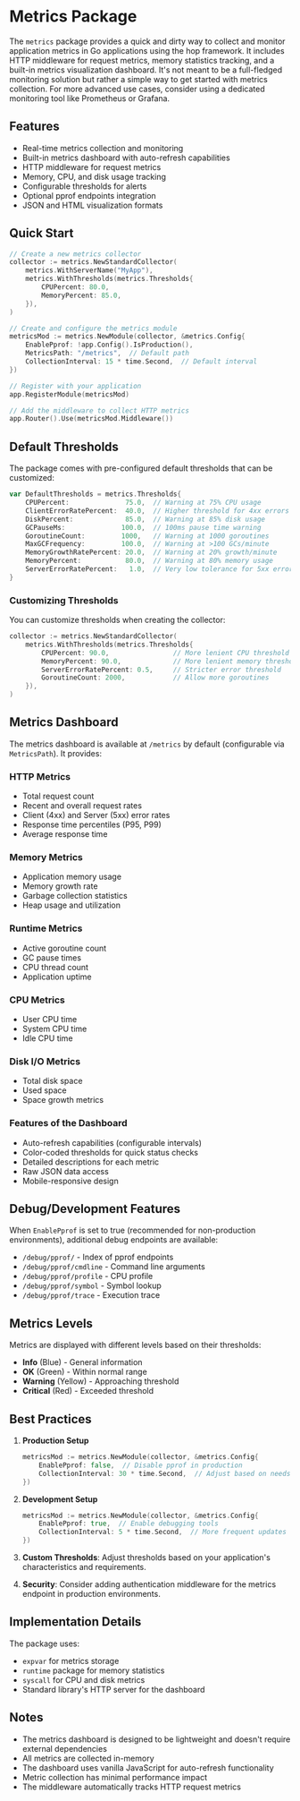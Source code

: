 # Metrics Package

The `metrics` package provides a quick and dirty way to collect and monitor application metrics in Go applications using the hop framework. It includes HTTP middleware for request metrics, memory statistics tracking, and a built-in metrics visualization dashboard. It's not meant to be a full-fledged monitoring solution but rather a simple way to get started with metrics collection. For more advanced use cases, consider using a dedicated monitoring tool like Prometheus or Grafana. 

## Features

- Real-time metrics collection and monitoring
- Built-in metrics dashboard with auto-refresh capabilities
- HTTP middleware for request metrics
- Memory, CPU, and disk usage tracking
- Configurable thresholds for alerts
- Optional pprof endpoints integration
- JSON and HTML visualization formats

## Quick Start

```go
// Create a new metrics collector
collector := metrics.NewStandardCollector(
    metrics.WithServerName("MyApp"),
    metrics.WithThresholds(metrics.Thresholds{
        CPUPercent: 80.0,
        MemoryPercent: 85.0,
    }),
)

// Create and configure the metrics module
metricsMod := metrics.NewModule(collector, &metrics.Config{
    EnablePprof: !app.Config().IsProduction(),
    MetricsPath: "/metrics",  // Default path
    CollectionInterval: 15 * time.Second,  // Default interval
})

// Register with your application
app.RegisterModule(metricsMod)

// Add the middleware to collect HTTP metrics
app.Router().Use(metricsMod.Middleware())
```

## Default Thresholds

The package comes with pre-configured default thresholds that can be customized:

```go
var DefaultThresholds = metrics.Thresholds{
    CPUPercent:              75.0,  // Warning at 75% CPU usage
    ClientErrorRatePercent:  40.0,  // Higher threshold for 4xx errors
    DiskPercent:             85.0,  // Warning at 85% disk usage
    GCPauseMs:              100.0,  // 100ms pause time warning
    GoroutineCount:         1000,   // Warning at 1000 goroutines
    MaxGCFrequency:         100.0,  // Warning at >100 GCs/minute
    MemoryGrowthRatePercent: 20.0,  // Warning at 20% growth/minute
    MemoryPercent:           80.0,  // Warning at 80% memory usage
    ServerErrorRatePercent:   1.0,  // Very low tolerance for 5xx errors
}
```

### Customizing Thresholds

You can customize thresholds when creating the collector:

```go
collector := metrics.NewStandardCollector(
    metrics.WithThresholds(metrics.Thresholds{
        CPUPercent: 90.0,                // More lenient CPU threshold
        MemoryPercent: 90.0,             // More lenient memory threshold
        ServerErrorRatePercent: 0.5,     // Stricter error threshold
        GoroutineCount: 2000,            // Allow more goroutines
    }),
)
```

## Metrics Dashboard

The metrics dashboard is available at `/metrics` by default (configurable via `MetricsPath`). It provides:

### HTTP Metrics
- Total request count
- Recent and overall request rates
- Client (4xx) and Server (5xx) error rates
- Response time percentiles (P95, P99)
- Average response time

### Memory Metrics
- Application memory usage
- Memory growth rate
- Garbage collection statistics
- Heap usage and utilization

### Runtime Metrics
- Active goroutine count
- GC pause times
- CPU thread count
- Application uptime

### CPU Metrics
- User CPU time
- System CPU time
- Idle CPU time

### Disk I/O Metrics
- Total disk space
- Used space
- Space growth metrics

### Features of the Dashboard
- Auto-refresh capabilities (configurable intervals)
- Color-coded thresholds for quick status checks
- Detailed descriptions for each metric
- Raw JSON data access
- Mobile-responsive design

## Debug/Development Features

When `EnablePprof` is set to true (recommended for non-production environments), additional debug endpoints are available:

- `/debug/pprof/` - Index of pprof endpoints
- `/debug/pprof/cmdline` - Command line arguments
- `/debug/pprof/profile` - CPU profile
- `/debug/pprof/symbol` - Symbol lookup
- `/debug/pprof/trace` - Execution trace

## Metrics Levels

Metrics are displayed with different levels based on their thresholds:

- **Info** (Blue) - General information
- **OK** (Green) - Within normal range
- **Warning** (Yellow) - Approaching threshold
- **Critical** (Red) - Exceeded threshold

## Best Practices

1. **Production Setup**
   ```go
   metricsMod := metrics.NewModule(collector, &metrics.Config{
       EnablePprof: false,  // Disable pprof in production
       CollectionInterval: 30 * time.Second,  // Adjust based on needs
   })
   ```

2. **Development Setup**
   ```go
   metricsMod := metrics.NewModule(collector, &metrics.Config{
       EnablePprof: true,  // Enable debugging tools
       CollectionInterval: 5 * time.Second,  // More frequent updates
   })
   ```

3. **Custom Thresholds**: Adjust thresholds based on your application's characteristics and requirements.

4. **Security**: Consider adding authentication middleware for the metrics endpoint in production environments.

## Implementation Details

The package uses:
- `expvar` for metrics storage
- `runtime` package for memory statistics
- `syscall` for CPU and disk metrics
- Standard library's HTTP server for the dashboard

## Notes

- The metrics dashboard is designed to be lightweight and doesn't require external dependencies
- All metrics are collected in-memory
- The dashboard uses vanilla JavaScript for auto-refresh functionality
- Metric collection has minimal performance impact
- The middleware automatically tracks HTTP request metrics
